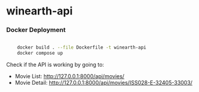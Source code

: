 # winearth-api


### Docker Deployment

```bash

    docker build . --file Dockerfile -t winearth-api
    docker compose up

```

Check if the API is working by going to:

* Movie List: http://127.0.0.1:8000/api/movies/
* Movie Detail: http://127.0.0.1:8000/api/movies/ISS028-E-32405-33003/